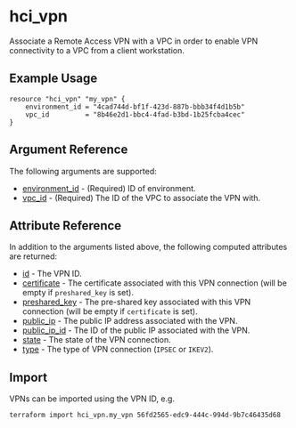 # hci_vpn

Associate a Remote Access VPN with a VPC in order to enable VPN connectivity to a VPC from a client workstation.

## Example Usage

```hcl
resource "hci_vpn" "my_vpn" {
    environment_id = "4cad744d-bf1f-423d-887b-bbb34f4d1b5b"
    vpc_id         = "8b46e2d1-bbc4-4fad-b3bd-1b25fcba4cec"
}
```

## Argument Reference

The following arguments are supported:

- [environment_id](#environment_id) - (Required) ID of environment.
- [vpc_id](#vpc_id) - (Required) The ID of the VPC to associate the VPN with.

## Attribute Reference

In addition to the arguments listed above, the following computed attributes are returned:

- [id](#id) - The VPN ID.
- [certificate](#certificate) - The certificate associated with this VPN connection (will be empty if `preshared_key` is set).
- [preshared_key](#preshared_key) - The pre-shared key associated with this VPN connection (will be empty if `certificate` is set).
- [public_ip](#public_ip) - The public IP address associated with the VPN.
- [public_ip_id](#public_ip_id) - The ID of the public IP associated with the VPN.
- [state](#state) - The state of the VPN connection.
- [type](#type) - The type of VPN connection (`IPSEC` or `IKEV2`).

## Import

VPNs can be imported using the VPN ID, e.g.

```bash
terraform import hci_vpn.my_vpn 56fd2565-edc9-444c-994d-9b7c46435d68
```
